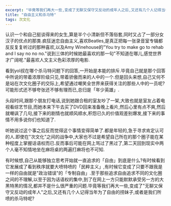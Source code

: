 ```yaml
---
excerpt: "毕竟等我们再大一些,变成了无聊又保守又反动的成年人之后,又还有几个人记得当年为了自由的捞妹子,或者是我们所喷的杀马特呢? "
title: "自由主义和杀马特"
tags: 次文化
---
```


认识一个和自己挺谈得来的女生,算是半个小清新但不落俗套,同时又占了一部分女汉子的优点的那类.疯狂迷恋自由主义,喜欢Beatles,是真正把每一张录音室专辑都反反复复听过的那种喜欢,以及Amy Winehouse的"You try to make go to rehab and I say no no no."说到三体的时候她最喜欢的那一句"不知道在哪儿,感觉世界才广阔呢."最喜欢人文主义色彩浓厚的电影.

看到yol叔在哪个杀马特问题下的回答,一开始是本能的排斥.毕竟自己就是那个回答中所说的带着浓厚阶级只见,带着骄傲而来的人中的一个.但是回头来想,自己又何不是站在次文化圈子的交际上,希望通过嘲笑全世界来获得关注的那些人中的一员呢?可能形式还不够夸张还不够有理而已,总归是「年少英雄」.

头段时间,跟那个朋友打电话,说到她跟合租的室友吵了一架,大致也就是室友占着电视看综艺节目,而她本来下午去买了DVD回来准备晚上看片,然后心里有点不爽,然后就嘲讽了几句,接下来的剧情也就顺风顺水,积怨已久的价值观差别爆发,接下来的事情不用多说你们也知道了.

听她说过这个事之后反而觉得这个事情变得简单了.都是年轻的,急于寻求肯定认可的人.即使在"次文化"之间的战争中,大家也不过是希望自己所在的那个圈子能在某种程度上掌握话语权而已.反而事后可能在网上骂过了黑过了,第二天回到现实中两个人毫不知情地坐在麻将桌的两遍打麻将也不可知.

有时候想,自己从能够独立思考开始就一直追求的「自由」到底是什么?有时候看到它发展成了看到秩序就要大喷特喷的「民粹主义」,有时候它变成了只要不跟我是一样的自由就是"政治错误"的「专制自由」.至于那些追求自由追求不同的文化圈之间的不理解,以至于因为话语权的集中,到了在网上一方只能默默承受另一方的大黑特黑的情况,都并不是什么很严重的问题.毕竟等我们再大一些,变成了"无聊又保守又反动的成年人"之后,又还有几个人记得当年为了自由的捞妹子,或者是我们所喷的杀马特呢? 